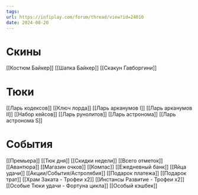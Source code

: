 ```yaml
---
tags: 
url: https://infiplay.com/forum/thread/view?id=24010
date: 2024-08-20
---
```

# Скины
[[Костюм Байкер]]
[[Шапка Байкер]]
[[Скакун Гавборгини]]

# Тюки
[[Ларь кодексов]]
[[Ключ лорда]]
[[Ларь арканумов I]]
[[Ларь арканумов II]]
[[Набор кейсов]]
[[Ларь рунолитов]]
[[Ларь астронома]]
[[Ларь астронома S]]

# События
[[Премьера]]
[[Тюк дня]]
[[Скидки недели]]
[[Всего отметок]]
[[Авантюра]]
[[Магазин очков]]
[[Компас]]
[[Ежедневный банк]]
[[Яйца удачи]]
[[Акции/События/Астролябия]]
[[Подарок платежа]]
[[Подарок трат]]
[[Храм Заката - Трофеи х2]]
[[Инстансы Развитие - Трофеи х2]]
[[Особые Тюки удачи - Фортуна цикла]]
[[Особый кэшбек]]
